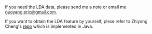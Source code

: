 If you need the LDA data, please send me a note or email me guoyang.eric@gmail.com.

If you want to obtain the LDA feature by yourself, plese refer to Zhiyong Cheng's [repo](https://github.com/hustlingchen/A3NCF/tree/master/topic%20model) which is implemented in Java.

